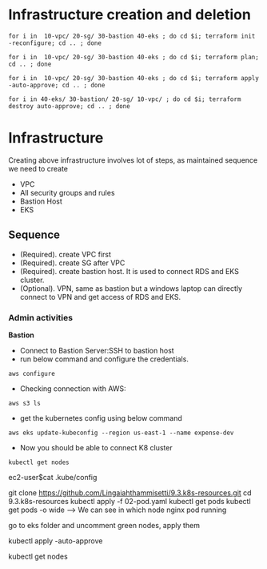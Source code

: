 # Infrastructure creation and deletion

```
for i in  10-vpc/ 20-sg/ 30-bastion 40-eks ; do cd $i; terraform init -reconfigure; cd .. ; done 
```

```
for i in  10-vpc/ 20-sg/ 30-bastion 40-eks ; do cd $i; terraform plan; cd .. ; done 
```

```
for i in  10-vpc/ 20-sg/ 30-bastion 40-eks ; do cd $i; terraform apply -auto-approve; cd .. ; done 
```

```
for i in 40-eks/ 30-bastion/ 20-sg/ 10-vpc/ ; do cd $i; terraform destroy auto-approve; cd .. ; done 
```

# Infrastructure
Creating above infrastructure involves lot of steps, as maintained sequence we need to create
* VPC
* All security groups and rules
* Bastion Host
* EKS

## Sequence
* (Required). create VPC first
* (Required). create SG after VPC
* (Required). create bastion host. It is used to connect RDS and EKS cluster.
* (Optional). VPN, same as bastion but a windows laptop can directly connect to VPN and get access of RDS and EKS.

### Admin activities
**Bastion**
* Connect to Bastion Server:SSH to bastion host
* run below command and configure the credentials.
```
aws configure
```
* Checking connection with AWS:
```
aws s3 ls
```
* get the kubernetes config using below command
```
aws eks update-kubeconfig --region us-east-1 --name expense-dev
```
* Now you should be able to connect K8 cluster
```
kubectl get nodes
```


ec2-user$cat .kube/config

git clone https://github.com/Lingaiahthammisetti/9.3.k8s-resources.git
cd 9.3.k8s-resources
kubectl apply -f 02-pod.yaml
kubectl get pods
kubectl get pods -o wide --> We can see in which node nginx pod running

go to eks folder and uncomment green nodes, apply them

kubectl apply -auto-approve

kubectl get nodes